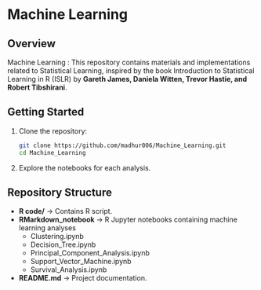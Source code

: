 # Machine Learning 

## Overview 
Machine Learning : This repository contains materials and implementations related to Statistical Learning, inspired by the book Introduction to Statistical Learning in R (ISLR) by **Gareth James, Daniela Witten, Trevor Hastie, and Robert Tibshirani**. 

## Getting Started
1. Clone the repository:
   ```bash
   git clone https://github.com/madhur006/Machine_Learning.git
   cd Machine_Learning
   ```
2. Explore the notebooks for each analysis.

## Repository Structure
- **R code/** → Contains R script.   
- **RMarkdown_notebook** → R Jupyter notebooks containing machine learning analyses
    - Clustering.ipynb
    - Decision_Tree.ipynb
    - Principal_Component_Analysis.ipynb
    - Support_Vector_Machine.ipynb
    - Survival_Analysis.ipynb  
- **README.md** → Project documentation.  





